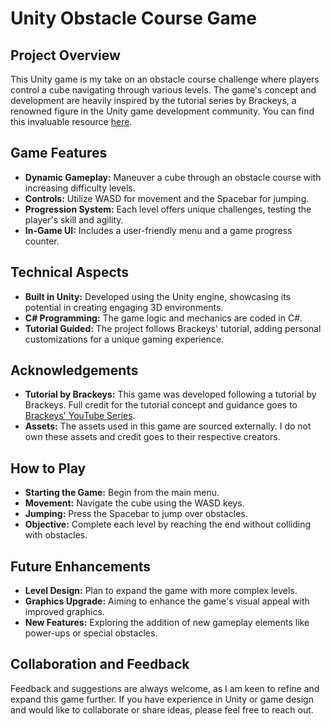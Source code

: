 # Unity Obstacle Course Game

## Project Overview

This Unity game is my take on an obstacle course challenge where players control a cube navigating through various levels. The game's concept and development are heavily inspired by the tutorial series by Brackeys, a renowned figure in the Unity game development community. You can find this invaluable resource [here](https://www.youtube.com/watch?v=j48LtUkZRjU&list=PLPV2KyIb3jR53Jce9hP7G5xC4O9AgnOuL&ab_channel=Brackeys).

## Game Features

- **Dynamic Gameplay:** Maneuver a cube through an obstacle course with increasing difficulty levels.
- **Controls:** Utilize WASD for movement and the Spacebar for jumping.
- **Progression System:** Each level offers unique challenges, testing the player's skill and agility.
- **In-Game UI:** Includes a user-friendly menu and a game progress counter.

## Technical Aspects

- **Built in Unity:** Developed using the Unity engine, showcasing its potential in creating engaging 3D environments.
- **C# Programming:** The game logic and mechanics are coded in C#.
- **Tutorial Guided:** The project follows Brackeys' tutorial, adding personal customizations for a unique gaming experience.

## Acknowledgements

- **Tutorial by Brackeys:** This game was developed following a tutorial by Brackeys. Full credit for the tutorial concept and guidance goes to [Brackeys' YouTube Series](https://www.youtube.com/watch?v=j48LtUkZRjU&list=PLPV2KyIb3jR53Jce9hP7G5xC4O9AgnOuL&ab_channel=Brackeys).
- **Assets:** The assets used in this game are sourced externally. I do not own these assets and credit goes to their respective creators.

## How to Play

- **Starting the Game:** Begin from the main menu.
- **Movement:** Navigate the cube using the WASD keys.
- **Jumping:** Press the Spacebar to jump over obstacles.
- **Objective:** Complete each level by reaching the end without colliding with obstacles.

## Future Enhancements

- **Level Design:** Plan to expand the game with more complex levels.
- **Graphics Upgrade:** Aiming to enhance the game's visual appeal with improved graphics.
- **New Features:** Exploring the addition of new gameplay elements like power-ups or special obstacles.

## Collaboration and Feedback

Feedback and suggestions are always welcome, as I am keen to refine and expand this game further. If you have experience in Unity or game design and would like to collaborate or share ideas, please feel free to reach out.

